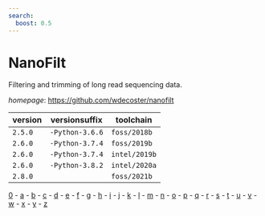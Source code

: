 ```yaml
---
search:
  boost: 0.5
---
```

# NanoFilt

Filtering and trimming of long read sequencing data.

*homepage*: <https://github.com/wdecoster/nanofilt>

version | versionsuffix | toolchain
--------|---------------|----------
``2.5.0`` | ``-Python-3.6.6`` | ``foss/2018b``
``2.6.0`` | ``-Python-3.7.4`` | ``foss/2019b``
``2.6.0`` | ``-Python-3.7.4`` | ``intel/2019b``
``2.6.0`` | ``-Python-3.8.2`` | ``intel/2020a``
``2.8.0`` |  | ``foss/2021b``

[0](../0/index.md) - [a](../a/index.md) - [b](../b/index.md) - [c](../c/index.md) - [d](../d/index.md) - [e](../e/index.md) - [f](../f/index.md) - [g](../g/index.md) - [h](../h/index.md) - [i](../i/index.md) - [j](../j/index.md) - [k](../k/index.md) - [l](../l/index.md) - [m](../m/index.md) - [n](../n/index.md) - [o](../o/index.md) - [p](../p/index.md) - [q](../q/index.md) - [r](../r/index.md) - [s](../s/index.md) - [t](../t/index.md) - [u](../u/index.md) - [v](../v/index.md) - [w](../w/index.md) - [x](../x/index.md) - [y](../y/index.md) - [z](../z/index.md)

